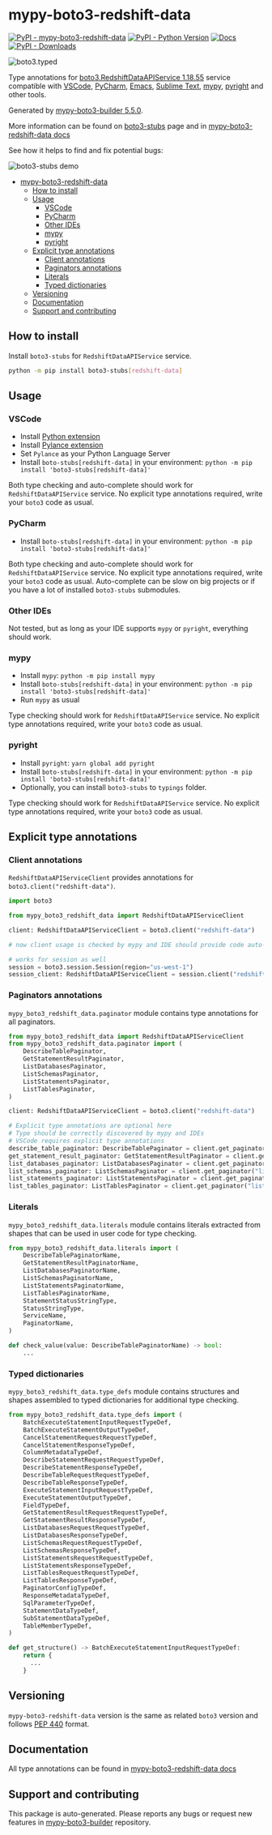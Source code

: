 <a id="mypy-boto3-redshift-data"></a>

# mypy-boto3-redshift-data

[![PyPI - mypy-boto3-redshift-data](https://img.shields.io/pypi/v/mypy-boto3-redshift-data.svg?color=blue)](https://pypi.org/project/mypy-boto3-redshift-data)
[![PyPI - Python Version](https://img.shields.io/pypi/pyversions/mypy-boto3-redshift-data.svg?color=blue)](https://pypi.org/project/mypy-boto3-redshift-data)
[![Docs](https://img.shields.io/readthedocs/mypy-boto3-builder.svg?color=blue)](https://mypy-boto3-builder.readthedocs.io/)
[![PyPI - Downloads](https://img.shields.io/pypi/dw/mypy-boto3-redshift-data?color=blue)](https://pypistats.org/packages/mypy-boto3-redshift-data)

![boto3.typed](https://github.com/vemel/mypy_boto3_builder/raw/master/logo.png)

Type annotations for
[boto3.RedshiftDataAPIService 1.18.55](https://boto3.amazonaws.com/v1/documentation/api/1.18.55/reference/services/redshift-data.html#RedshiftDataAPIService)
service compatible with [VSCode](https://code.visualstudio.com/),
[PyCharm](https://www.jetbrains.com/pycharm/),
[Emacs](https://www.gnu.org/software/emacs/),
[Sublime Text](https://www.sublimetext.com/),
[mypy](https://github.com/python/mypy),
[pyright](https://github.com/microsoft/pyright) and other tools.

Generated by
[mypy-boto3-builder 5.5.0](https://github.com/vemel/mypy_boto3_builder).

More information can be found on
[boto3-stubs](https://pypi.org/project/boto3-stubs/) page and in
[mypy-boto3-redshift-data docs](https://vemel.github.io/boto3_stubs_docs/mypy_boto3_redshift_data/)

See how it helps to find and fix potential bugs:

![boto3-stubs demo](https://github.com/vemel/mypy_boto3_builder/raw/master/demo.gif)

- [mypy-boto3-redshift-data](#mypy-boto3-redshift-data)
  - [How to install](#how-to-install)
  - [Usage](#usage)
    - [VSCode](#vscode)
    - [PyCharm](#pycharm)
    - [Other IDEs](#other-ides)
    - [mypy](#mypy)
    - [pyright](#pyright)
  - [Explicit type annotations](#explicit-type-annotations)
    - [Client annotations](#client-annotations)
    - [Paginators annotations](#paginators-annotations)
    - [Literals](#literals)
    - [Typed dictionaries](#typed-dictionaries)
  - [Versioning](#versioning)
  - [Documentation](#documentation)
  - [Support and contributing](#support-and-contributing)

<a id="how-to-install"></a>

## How to install

Install `boto3-stubs` for `RedshiftDataAPIService` service.

```bash
python -m pip install boto3-stubs[redshift-data]
```

<a id="usage"></a>

## Usage

<a id="vscode"></a>

### VSCode

- Install
  [Python extension](https://marketplace.visualstudio.com/items?itemName=ms-python.python)
- Install
  [Pylance extension](https://marketplace.visualstudio.com/items?itemName=ms-python.vscode-pylance)
- Set `Pylance` as your Python Language Server
- Install `boto-stubs[redshift-data]` in your environment:
  `python -m pip install 'boto3-stubs[redshift-data]'`

Both type checking and auto-complete should work for `RedshiftDataAPIService`
service. No explicit type annotations required, write your `boto3` code as
usual.

<a id="pycharm"></a>

### PyCharm

- Install `boto-stubs[redshift-data]` in your environment:
  `python -m pip install 'boto3-stubs[redshift-data]'`

Both type checking and auto-complete should work for `RedshiftDataAPIService`
service. No explicit type annotations required, write your `boto3` code as
usual. Auto-complete can be slow on big projects or if you have a lot of
installed `boto3-stubs` submodules.

<a id="other-ides"></a>

### Other IDEs

Not tested, but as long as your IDE supports `mypy` or `pyright`, everything
should work.

<a id="mypy"></a>

### mypy

- Install `mypy`: `python -m pip install mypy`
- Install `boto-stubs[redshift-data]` in your environment:
  `python -m pip install 'boto3-stubs[redshift-data]'`
- Run `mypy` as usual

Type checking should work for `RedshiftDataAPIService` service. No explicit
type annotations required, write your `boto3` code as usual.

<a id="pyright"></a>

### pyright

- Install `pyright`: `yarn global add pyright`
- Install `boto-stubs[redshift-data]` in your environment:
  `python -m pip install 'boto3-stubs[redshift-data]'`
- Optionally, you can install `boto3-stubs` to `typings` folder.

Type checking should work for `RedshiftDataAPIService` service. No explicit
type annotations required, write your `boto3` code as usual.

<a id="explicit-type-annotations"></a>

## Explicit type annotations

<a id="client-annotations"></a>

### Client annotations

`RedshiftDataAPIServiceClient` provides annotations for
`boto3.client("redshift-data")`.

```python
import boto3

from mypy_boto3_redshift_data import RedshiftDataAPIServiceClient

client: RedshiftDataAPIServiceClient = boto3.client("redshift-data")

# now client usage is checked by mypy and IDE should provide code auto-complete

# works for session as well
session = boto3.session.Session(region="us-west-1")
session_client: RedshiftDataAPIServiceClient = session.client("redshift-data")
```

<a id="paginators-annotations"></a>

### Paginators annotations

`mypy_boto3_redshift_data.paginator` module contains type annotations for all
paginators.

```python
from mypy_boto3_redshift_data import RedshiftDataAPIServiceClient
from mypy_boto3_redshift_data.paginator import (
    DescribeTablePaginator,
    GetStatementResultPaginator,
    ListDatabasesPaginator,
    ListSchemasPaginator,
    ListStatementsPaginator,
    ListTablesPaginator,
)

client: RedshiftDataAPIServiceClient = boto3.client("redshift-data")

# Explicit type annotations are optional here
# Type should be correctly discovered by mypy and IDEs
# VSCode requires explicit type annotations
describe_table_paginator: DescribeTablePaginator = client.get_paginator("describe_table")
get_statement_result_paginator: GetStatementResultPaginator = client.get_paginator("get_statement_result")
list_databases_paginator: ListDatabasesPaginator = client.get_paginator("list_databases")
list_schemas_paginator: ListSchemasPaginator = client.get_paginator("list_schemas")
list_statements_paginator: ListStatementsPaginator = client.get_paginator("list_statements")
list_tables_paginator: ListTablesPaginator = client.get_paginator("list_tables")
```

<a id="literals"></a>

### Literals

`mypy_boto3_redshift_data.literals` module contains literals extracted from
shapes that can be used in user code for type checking.

```python
from mypy_boto3_redshift_data.literals import (
    DescribeTablePaginatorName,
    GetStatementResultPaginatorName,
    ListDatabasesPaginatorName,
    ListSchemasPaginatorName,
    ListStatementsPaginatorName,
    ListTablesPaginatorName,
    StatementStatusStringType,
    StatusStringType,
    ServiceName,
    PaginatorName,
)

def check_value(value: DescribeTablePaginatorName) -> bool:
    ...
```

<a id="typed-dictionaries"></a>

### Typed dictionaries

`mypy_boto3_redshift_data.type_defs` module contains structures and shapes
assembled to typed dictionaries for additional type checking.

```python
from mypy_boto3_redshift_data.type_defs import (
    BatchExecuteStatementInputRequestTypeDef,
    BatchExecuteStatementOutputTypeDef,
    CancelStatementRequestRequestTypeDef,
    CancelStatementResponseTypeDef,
    ColumnMetadataTypeDef,
    DescribeStatementRequestRequestTypeDef,
    DescribeStatementResponseTypeDef,
    DescribeTableRequestRequestTypeDef,
    DescribeTableResponseTypeDef,
    ExecuteStatementInputRequestTypeDef,
    ExecuteStatementOutputTypeDef,
    FieldTypeDef,
    GetStatementResultRequestRequestTypeDef,
    GetStatementResultResponseTypeDef,
    ListDatabasesRequestRequestTypeDef,
    ListDatabasesResponseTypeDef,
    ListSchemasRequestRequestTypeDef,
    ListSchemasResponseTypeDef,
    ListStatementsRequestRequestTypeDef,
    ListStatementsResponseTypeDef,
    ListTablesRequestRequestTypeDef,
    ListTablesResponseTypeDef,
    PaginatorConfigTypeDef,
    ResponseMetadataTypeDef,
    SqlParameterTypeDef,
    StatementDataTypeDef,
    SubStatementDataTypeDef,
    TableMemberTypeDef,
)

def get_structure() -> BatchExecuteStatementInputRequestTypeDef:
    return {
      ...
    }
```

<a id="versioning"></a>

## Versioning

`mypy-boto3-redshift-data` version is the same as related `boto3` version and
follows [PEP 440](https://www.python.org/dev/peps/pep-0440/) format.

<a id="documentation"></a>

## Documentation

All type annotations can be found in
[mypy-boto3-redshift-data docs](https://vemel.github.io/boto3_stubs_docs/mypy_boto3_redshift_data/)

<a id="support-and-contributing"></a>

## Support and contributing

This package is auto-generated. Please reports any bugs or request new features
in [mypy-boto3-builder](https://github.com/vemel/mypy_boto3_builder/issues/)
repository.
